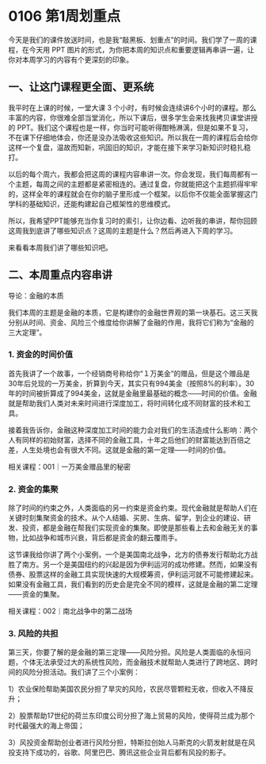 # 0106 第1周划重点
今天是我们的课件放送时间，也是我“敲黑板、划重点”的时间。我们学了一周的课程，在今天用 PPT 图片的形式，为你把本周的知识点和重要逻辑再串讲一遍，让你对本周学习的内容有个更深刻的印象。

## 一、让这门课程更全面、更系统
我平时在上课的时候，一堂大课 3 个小时，有时候会连续讲6个小时的课程。那么丰富的内容，你很难全部当堂消化，所以下课后，很多学生会来找我拷贝课堂讲授的 PPT。我们这个课程也是一样，你当时可能听得酣畅淋漓，但是如果不复习，不在课下仔细地体会，你还是没办法吸收这些知识。所以我在一周的课程后会给你这样一个复盘，温故而知新，巩固旧的知识，才能在接下来学习新知识时稳扎稳打。

以后的每个周六，我都会把这周的课程内容串讲一次。你会发现，我们每周都有一个主题，每周之间的主题都是紧密相连的。通过复盘，你就能把这个主题抓得牢牢的，这样全年的课程就会在你的脑子里形成一个框架。以后你不仅能全面掌握这门学科的基础知识，还能构建起自己框架性的思维模式。

所以，我希望PPT能够充当你复习时的索引，让你边看、边听我的串讲，帮你回顾这周我到底讲了哪些知识点？这周的主题是什么？然后再进入下周的学习。

来看看本周我们讲了哪些知识吧。

## 二、本周重点内容串讲
导论：金融的本质

我们本周的主题是金融的本质，它是构建你的金融世界观的第一块基石。这三天我分别从时间、资金、风险三个维度给你讲解了金融的作用，我将它们称为“金融的三大定理”。
 
### 1. 资金的时间价值
首先我讲了一个故事，一个经销商号称给你“１万美金”的赠品，但是这个赠品是30年后兑现的一万美金，折算到今天，其实只有994美金（按照8%的利率）。30年的时间被折算成了994美金，这就是金融里最基础的概念——时间的价值。金融就是帮助我们人类对未来时间进行深度加工，将时间转化成不同财富的技术和工具。

接着我告诉你，金融这种深度加工时间的能力会对我们的生活造成什么影响：两个人有同样的初始财富，选择不同的金融工具，十年之后他们的财富能达到百倍之差，人生处境也会有很大不同。这就是金融的第一定理——时间的价值。 

相关课程：001｜一万美金赠品里的秘密
### 2. 资金的集聚
除了时间的约束之外，人类面临的另一约束是资金约束。现代金融就是帮助人们在关键时刻集聚资金的技术。从个人结婚、买房、生病、留学，到企业的建设、研发、投资，都是金融在帮我们实现资金的集聚。即使是那些看上去和金融无关的事物，比如战争和城市兴衰，背后都是资金的翻云覆雨手。

这节课我给你讲了两个小案例，一个是美国南北战争，北方的债券发行帮助北方战胜了南方。另一个是美国纽约的兴起是因为伊利运河的成功修建。然而，如果没有债券、股票这样的金融工具实现快速的大规模筹资，伊利运河就不可能修建起来。如果没有金融工具，我们看到的历史会是完全不同的模样，这就是金融的第二定理——资金的集聚。
 
相关课程：002｜南北战争中的第二战场
### 3. 风险的共担
第三天，你要了解的是金融的第三定理——风险分担。风险是人类面临的永恒问题，个体无法承受过大的系统性风险，而金融技术就帮助人类进行了跨地区、跨时间的风险分担活动。我们讲了三个小案例：

1）农业保险帮助美国农民分担了旱灾的风险，农民尽管颗粒无收，但收入不降反升；

2）股票帮助17世纪的荷兰东印度公司分担了海上贸易的风险，使得荷兰成为那个时代最强大的海上帝国；

3）风投资金帮助创业者进行风险分担，特斯拉创始人马斯克的火箭发射就是在风投支持下成功的，谷歌、阿里巴巴、腾讯这些企业背后都有风投的影子。